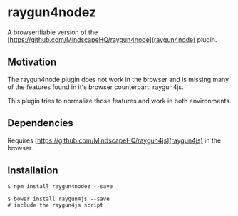 raygun4nodez
============

A browserifiable version of the [https://github.com/MindscapeHQ/raygun4node](raygun4node) plugin.

Motivation
----------

The raygun4node plugin does not work in the browser and is missing many of the
features found in it's browser counterpart: raygun4js.

This plugin tries to
normalize those features and work in both environments.

Dependencies
------------

Requires [https://github.com/MindscapeHQ/raygun4js](raygun4js) in the browser.

Installation
------------

    $ npm install raygun4nodez --save

    $ bower install raygun4js --save
    # include the raygun4js script
